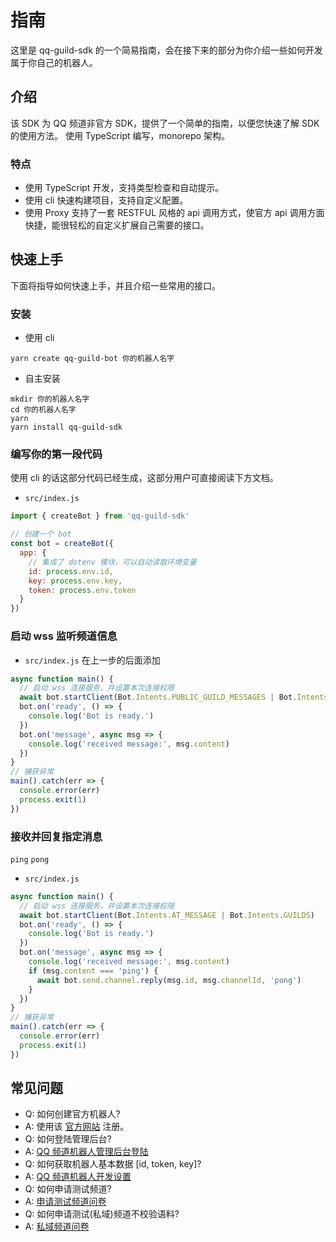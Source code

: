 # 指南

这里是 qq-guild-sdk 的一个简易指南，会在接下来的部分为你介绍一些如何开发属于你自己的机器人。

## 介绍

该 SDK 为 QQ 频道非官方 SDK，提供了一个简单的指南，以便您快速了解 SDK 的使用方法。
使用 TypeScript 编写，monorepo 架构。

### 特点

* 使用 TypeScript 开发，支持类型检查和自动提示。
* 使用 cli 快速构建项目，支持自定义配置。
* 使用 Proxy 支持了一套 RESTFUL 风格的 api 调用方式，使官方 api 调用方面快捷，能很轻松的自定义扩展自己需要的接口。

## 快速上手

下面将指导如何快速上手，并且介绍一些常用的接口。

### 安装

* 使用 cli
```shell
yarn create qq-guild-bot 你的机器人名字
```
* 自主安装
```shell
mkdir 你的机器人名字
cd 你的机器人名字
yarn
yarn install qq-guild-sdk
```

### 编写你的第一段代码

使用 cli 的话这部分代码已经生成，这部分用户可直接阅读下方文档。

* `src/index.js`
```js
import { createBot } from 'qq-guild-sdk'

// 创建一个 bot
const bot = createBot({
  app: {
    // 集成了 dotenv 模块，可以自动读取环境变量
    id: process.env.id,
    key: process.env.key,
    token: process.env.token
  }
})
```

### 启动 wss 监听频道信息

* `src/index.js` 在上一步的后面添加
```js
async function main() {
  // 启动 wss 连接服务，并设置本次连接权限
  await bot.startClient(Bot.Intents.PUBLIC_GUILD_MESSAGES | Bot.Intents.GUILDS)
  bot.on('ready', () => {
    console.log('Bot is ready.')
  })
  bot.on('message', async msg => {
    console.log('received message:', msg.content)
  })
}
// 捕获异常
main().catch(err => {
  console.error(err)
  process.exit(1)
})
```

### 接收并回复指定消息

`ping` `pong`

* `src/index.js`
```js
async function main() {
  // 启动 wss 连接服务，并设置本次连接权限
  await bot.startClient(Bot.Intents.AT_MESSAGE | Bot.Intents.GUILDS)
  bot.on('ready', () => {
    console.log('Bot is ready.')
  })
  bot.on('message', async msg => {
    console.log('received message:', msg.content)
    if (msg.content === 'ping') {
      await bot.send.channel.reply(msg.id, msg.channelId, 'pong')
    }
  })
}
// 捕获异常
main().catch(err => {
  console.error(err)
  process.exit(1)
})
```

## 常见问题

* Q: 如何创建官方机器人?
* A: 使用该 [官方网站](https://bot.q.qq.com/open/#/type?appType=2) 注册。
* Q: 如何登陆管理后台?
* A: [QQ 频道机器人管理后台登陆](https://bot.q.qq.com/open/#/botlogin)
* Q: 如何获取机器人基本数据 [id, token, key]?
* A: [QQ 频道机器人开发设置](https://bot.q.qq.com/#/developer/developer-setting)
* Q: 如何申请测试频道?
* A: [申请测试频道问卷](https://docs.qq.com/form/page/DZVF3RFJnTGF0Y3Nk?_w_tencentdocx_form=1)
* Q: 如何申请测试(私域)频道不校验语料?
* A: [私域频道问卷](https://wj.qq.com/s2/9379748/ed13/)
